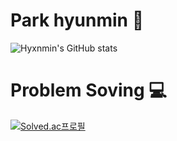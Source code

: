 # Park hyunmin 👻
![Hyxnmin's GitHub stats](https://github-readme-stats.vercel.app/api?username=Hyxnmin&show_icons=true&theme=tokyonight)
# Problem Soving 💻
[![Solved.ac프로필](http://mazassumnida.wtf/api/v2/generate_badge?boj=phmi4199)](https://solved.ac/phmi4199)
